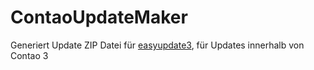 ContaoUpdateMaker
=================

Generiert Update ZIP Datei für [easyupdate3](https://github.com/BugBuster1701/privat-easyupdate3), für Updates innerhalb von Contao 3
